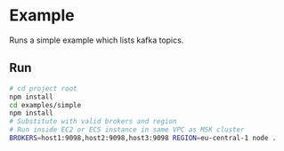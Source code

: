 # Example

Runs a simple example which lists kafka topics.

## Run

```bash
# cd project root
npm install
cd examples/simple
npm install
# Substitute with valid brokers and region
# Run inside EC2 or ECS instance in same VPC as MSK cluster
BROKERS=host1:9098,host2:9098,host3:9098 REGION=eu-central-1 node .
```
